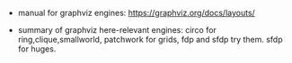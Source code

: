 * manual for graphviz engines: https://graphviz.org/docs/layouts/

* summary of graphviz here-relevant engines:  circo for ring,clique,smallworld, patchwork for grids, fdp and sfdp try them. sfdp for huges.
